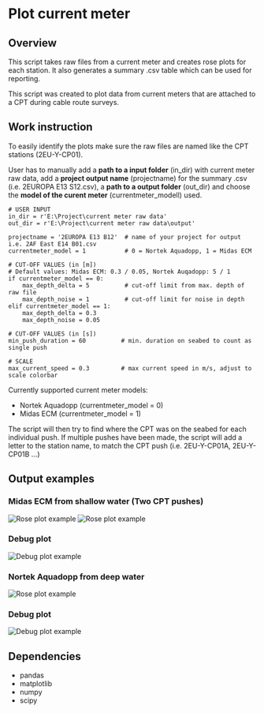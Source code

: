 # Plot current meter

## Overview

This script takes raw files from a current meter and creates rose plots for each station. It also generates a summary .csv table which can be used for
reporting.

This script was created to plot data from current meters that are attached to a CPT during cable route surveys.

## Work instruction
To easily identify the plots make sure the raw files are named like the CPT stations (2EU-Y-CP01).

User has to manually add a **path to a input folder** (in_dir) with current meter raw data, add a **project output name** (projectname) for the summary .csv 
(i.e. 2EUROPA E13 S12.csv), a **path to a output folder** (out_dir) and choose the **model of the curent meter** (currentmeter_modell) used.

```
# USER INPUT
in_dir = r'E:\Project\current meter raw data'
out_dir = r'E:\Project\current meter raw data\output'

projectname = '2EUROPA E13 B12'  # name of your project for output i.e. 2AF East E14 B01.csv
currentmeter_model = 1           # 0 = Nortek Aquadopp, 1 = Midas ECM

# CUT-OFF VALUES (in [m])
# Default values: Midas ECM: 0.3 / 0.05, Nortek Auqadopp: 5 / 1
if currentmeter_model == 0:
    max_depth_delta = 5          # cut-off limit from max. depth of raw file 
    max_depth_noise = 1          # cut-off limit for noise in depth
elif currentmeter_model == 1:
    max_depth_delta = 0.3
    max_depth_noise = 0.05

# CUT-OFF VALUES (in [s])
min_push_duration = 60          # min. duration on seabed to count as single push

# SCALE
max_current_speed = 0.3         # max current speed in m/s, adjust to scale colorbar
```
Currently supported current meter models:
- Nortek Aquadopp   (currentmeter_model = 0)
- Midas ECM         (currentmeter_model = 1)

The script will then try to find where the CPT was on the seabed for each individual push. If multiple pushes have been made, 
the script will add a letter to the station name, to match the CPT push (i.e. 2EU-Y-CP01A, 2EU-Y-CP01B ...)

## Output examples
### Midas ECM from shallow water (Two CPT pushes)
![Rose plot example](https://user-images.githubusercontent.com/10484392/143293370-374c8070-19ee-44be-a799-78335363a776.png)
![Rose plot example](https://user-images.githubusercontent.com/10484392/143293664-0f00c9de-8439-43f6-bbfd-5f87841fb2d5.png)
### Debug plot
![Debug plot example](https://user-images.githubusercontent.com/10484392/143293701-f05e7b5e-22c0-40ff-855f-4ec6057100ea.png)

### Nortek Aquadopp from deep water
![Rose plot example](https://user-images.githubusercontent.com/10484392/143293827-3ebb034e-2a68-4aff-a76c-02acaff91ba0.png)
### Debug plot
![Debug plot example](https://user-images.githubusercontent.com/10484392/143293901-2c435386-5aa8-4503-90e2-3f7681994495.png)

## Dependencies
- pandas
- matplotlib
- numpy
- scipy
